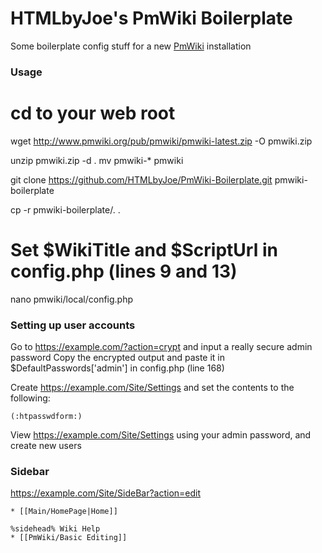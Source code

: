 HTMLbyJoe's PmWiki Boilerplate
==============================

Some boilerplate config stuff for a new [PmWiki](https://www.pmwiki.org) installation


### Usage

# cd to your web root

wget http://www.pmwiki.org/pub/pmwiki/pmwiki-latest.zip -O pmwiki.zip

unzip pmwiki.zip -d .
mv pmwiki-* pmwiki

git clone https://github.com/HTMLbyJoe/PmWiki-Boilerplate.git pmwiki-boilerplate

cp -r pmwiki-boilerplate/. .

# Set $WikiTitle and $ScriptUrl in config.php (lines 9 and 13)
nano pmwiki/local/config.php


### Setting up user accounts
Go to https://example.com/?action=crypt and input a really secure admin password
Copy the encrypted output and paste it in $DefaultPasswords['admin'] in config.php (line 168)

Create https://example.com/Site/Settings and set the contents to the following:

    (:htpasswdform:)

View https://example.com/Site/Settings using your admin password, and create new users

### Sidebar

https://example.com/Site/SideBar?action=edit

    * [[Main/HomePage|Home]]

    %sidehead% Wiki Help
    * [[PmWiki/Basic Editing]]
